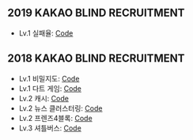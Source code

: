 ## 2019 KAKAO BLIND RECRUITMENT
* Lv.1 실패율: [Code](/2019/FailureRate.java)

## 2018 KAKAO BLIND RECRUITMENT

* Lv.1 비밀지도: [Code](/2018/SecretMap.java)
* Lv.1 다트 게임: [Code](/2018/DartGame.java)
* Lv.2 캐시: [Code](/2018/Cache.java)
* Lv.2 뉴스 클러스터링: [Code](/2018/NewsClustering.java)
* Lv.2 프렌즈4블록: [Code](/2018/Friends4Block.java)
* Lv.3 셔틀버스: [Code](/2018/ShuttleBus.java)
